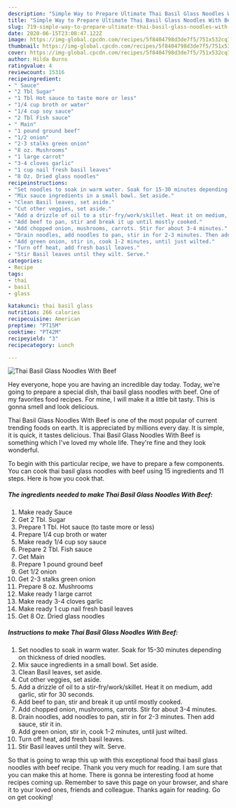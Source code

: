 ```yaml
---
description: "Simple Way to Prepare Ultimate Thai Basil Glass Noodles With Beef"
title: "Simple Way to Prepare Ultimate Thai Basil Glass Noodles With Beef"
slug: 719-simple-way-to-prepare-ultimate-thai-basil-glass-noodles-with-beef
date: 2020-06-15T23:08:47.122Z
image: https://img-global.cpcdn.com/recipes/5f8404798d3de7f5/751x532cq70/thai-basil-glass-noodles-with-beef-recipe-main-photo.jpg
thumbnail: https://img-global.cpcdn.com/recipes/5f8404798d3de7f5/751x532cq70/thai-basil-glass-noodles-with-beef-recipe-main-photo.jpg
cover: https://img-global.cpcdn.com/recipes/5f8404798d3de7f5/751x532cq70/thai-basil-glass-noodles-with-beef-recipe-main-photo.jpg
author: Hilda Burns
ratingvalue: 4
reviewcount: 15316
recipeingredient:
- " Sauce"
- "2 Tbl Sugar"
- "1 Tbl Hot sauce to taste more or less"
- "1/4 cup broth or water"
- "1/4 cup soy sauce"
- "2 Tbl Fish sauce"
- " Main"
- "1 pound ground beef"
- "1/2 onion"
- "2-3 stalks green onion"
- "8 oz. Mushrooms"
- "1 large carrot"
- "3-4 cloves garlic"
- "1 cup nail fresh basil leaves"
- "8 Oz. Dried glass noodles"
recipeinstructions:
- "Set noodles to soak in warm water. Soak for 15-30 minutes depending on thickness of dried noodles."
- "Mix sauce ingredients in a small bowl. Set aside."
- "Clean Basil leaves, set aside."
- "Cut other veggies, set aside."
- "Add a drizzle of oil to a stir-fry/work/skillet. Heat it on medium, add garlic, stir for 30 seconds."
- "Add beef to pan, stir and break it up until mostly cooked."
- "Add chopped onion, mushrooms, carrots. Stir for about 3-4 minutes."
- "Drain noodles, add noodles to pan, stir in for 2-3 minutes. Then add sauce, stir it in."
- "Add green onion, stir in, cook 1-2 minutes, until just wilted."
- "Turn off heat, add fresh basil leaves."
- "Stir Basil leaves until they wilt. Serve."
categories:
- Recipe
tags:
- thai
- basil
- glass

katakunci: thai basil glass 
nutrition: 266 calories
recipecuisine: American
preptime: "PT15M"
cooktime: "PT42M"
recipeyield: "3"
recipecategory: Lunch

---
```



![Thai Basil Glass Noodles With Beef](https://img-global.cpcdn.com/recipes/5f8404798d3de7f5/751x532cq70/thai-basil-glass-noodles-with-beef-recipe-main-photo.jpg)

Hey everyone, hope you are having an incredible day today. Today, we're going to prepare a special dish, thai basil glass noodles with beef. One of my favorites food recipes. For mine, I will make it a little bit tasty. This is gonna smell and look delicious.



Thai Basil Glass Noodles With Beef is one of the most popular of current trending foods on earth. It is appreciated by millions every day. It is simple, it is quick, it tastes delicious. Thai Basil Glass Noodles With Beef is something which I've loved my whole life. They're fine and they look wonderful.


To begin with this particular recipe, we have to prepare a few components. You can cook thai basil glass noodles with beef using 15 ingredients and 11 steps. Here is how you cook that.

<!--inarticleads1-->

##### The ingredients needed to make Thai Basil Glass Noodles With Beef:

1. Make ready  Sauce
1. Get 2 Tbl. Sugar
1. Prepare 1 Tbl. Hot sauce (to taste more or less)
1. Prepare 1/4 cup broth or water
1. Make ready 1/4 cup soy sauce
1. Prepare 2 Tbl. Fish sauce
1. Get  Main
1. Prepare 1 pound ground beef
1. Get 1/2 onion
1. Get 2-3 stalks green onion
1. Prepare 8 oz. Mushrooms
1. Make ready 1 large carrot
1. Make ready 3-4 cloves garlic
1. Make ready 1 cup nail fresh basil leaves
1. Get 8 Oz. Dried glass noodles




<!--inarticleads2-->

##### Instructions to make Thai Basil Glass Noodles With Beef:

1. Set noodles to soak in warm water. Soak for 15-30 minutes depending on thickness of dried noodles.
1. Mix sauce ingredients in a small bowl. Set aside.
1. Clean Basil leaves, set aside.
1. Cut other veggies, set aside.
1. Add a drizzle of oil to a stir-fry/work/skillet. Heat it on medium, add garlic, stir for 30 seconds.
1. Add beef to pan, stir and break it up until mostly cooked.
1. Add chopped onion, mushrooms, carrots. Stir for about 3-4 minutes.
1. Drain noodles, add noodles to pan, stir in for 2-3 minutes. Then add sauce, stir it in.
1. Add green onion, stir in, cook 1-2 minutes, until just wilted.
1. Turn off heat, add fresh basil leaves.
1. Stir Basil leaves until they wilt. Serve.




So that is going to wrap this up with this exceptional food thai basil glass noodles with beef recipe. Thank you very much for reading. I am sure that you can make this at home. There is gonna be interesting food at home recipes coming up. Remember to save this page on your browser, and share it to your loved ones, friends and colleague. Thanks again for reading. Go on get cooking!
